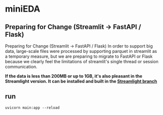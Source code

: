 # miniEDA

## Preparing for Change (Streamlit -> FastAPI / Flask)
Preparing for Change (Streamlit -> FastAPI / Flask)
In order to support big data, large-scale files were processed by supporting parquet in streamlit as a temporary measure, but we are preparing to migrate to FastAPI or Flask because we clearly feel the limitations of streamlit's single thread or session communication.

**If the data is less than 200MB or up to 1GB, it's also pleasant in the Streamlight version. It can be installed and built in the [Streamlight branch](https://github.com/cpprhtn/miniEDA/tree/streamlit)**



## run
```
uvicorn main:app --reload
```